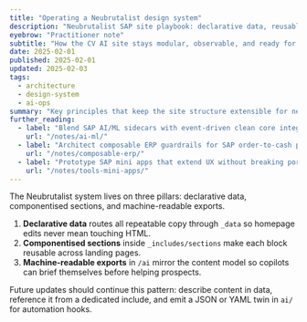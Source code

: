 ```yaml
---
title: "Operating a Neubrutalist design system"
description: "Neubrutalist SAP site playbook: declarative data, reusable sections, and machine-readable feeds that keep AI copilots aligned with event-driven integrations."
eyebrow: "Practitioner note"
subtitle: "How the CV AI site stays modular, observable, and ready for AI copilots."
date: 2025-02-01
published: 2025-02-01
updated: 2025-02-03
tags:
  - architecture
  - design-system
  - ai-ops
summary: "Key principles that keep the site structure extensible for new services, notes, and AI-driven experiences."
further_reading:
  - label: "Blend SAP AI/ML sidecars with event-driven clean core integrations"
    url: "/notes/ai-ml/"
  - label: "Architect composable ERP guardrails for SAP order-to-cash programmes"
    url: "/notes/composable-erp/"
  - label: "Prototype SAP mini apps that extend UX without breaking portability"
    url: "/notes/tools-mini-apps/"
---
```


The Neubrutalist system lives on three pillars: declarative data, componentised sections, and machine-readable exports.

1. **Declarative data** routes all repeatable copy through `_data` so homepage edits never mean touching HTML.
2. **Componentised sections** inside `_includes/sections` make each block reusable across landing pages.
3. **Machine-readable exports** in `/ai` mirror the content model so copilots can brief themselves before helping prospects.

Future updates should continue this pattern: describe content in data, reference it from a dedicated include, and emit a JSON or YAML twin in `ai/` for automation hooks.

